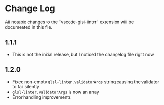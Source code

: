 # Change Log
All notable changes to the "vscode-glsl-linter" extension will be documented in this file.

## 1.1.1
- This is not the initial release, but I noticed the changelog file right now

## 1.2.0
- Fixed non-empty `glsl-linter.validatorArgs` string causing the validator to fail silently
- `glsl-linter.validatorArgs` is now an array
- Error handling improvements